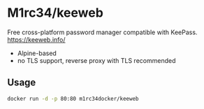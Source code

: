 # M1rc34/keeweb

Free cross-platform password manager compatible with KeePass.
https://keeweb.info/

- Alpine-based
- no TLS support, reverse proxy with TLS recommended

## Usage

```bash
docker run -d -p 80:80 m1rc34docker/keeweb
```
